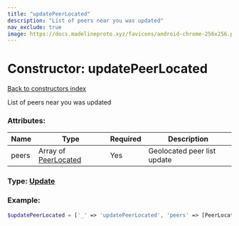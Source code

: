 ```yaml
---
title: "updatePeerLocated"
description: "List of peers near you was updated"
nav_exclude: true
image: https://docs.madelineproto.xyz/favicons/android-chrome-256x256.png
---
```

# Constructor: updatePeerLocated  
[Back to constructors index](/API_docs/constructors/index.md)



List of peers near you was updated

### Attributes:

| Name     |    Type       | Required | Description |
|----------|---------------|----------|-------------|
|peers|Array of [PeerLocated](/API_docs/types/PeerLocated.md) | Yes|Geolocated peer list update|



### Type: [Update](/API_docs/types/Update.md)


### Example:

```php
$updatePeerLocated = ['_' => 'updatePeerLocated', 'peers' => [PeerLocated, PeerLocated]];
```  

